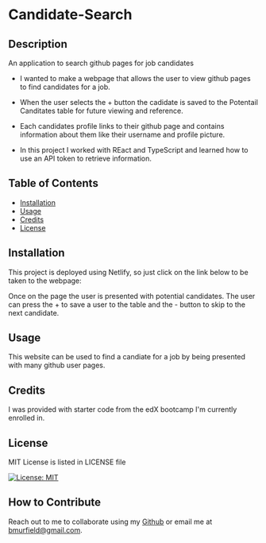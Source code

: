 # Candidate-Search

## Description

An application to search github pages for job candidates

* I wanted to make a webpage that allows the user to view github pages to find candidates for a job. 

* When the user selects the + button the cadidate is saved to the Potentail Canditates table for future viewing and reference.

* Each candidates profile links to their github page and contains information about them like their username and profile picture.

* In this project I worked with REact and TypeScript and learned how to use an API token to retrieve information. 

## Table of Contents

- [Installation](#installation)
- [Usage](#usage)
- [Credits](#credits)
- [License](#license)

## Installation

This project is deployed using Netlify, so just click on the link below to be taken to the webpage:

Once on the page the user is presented with potential candidates. The user can press the + to save a user to the table and the - button to skip to the next candidate.

## Usage

This website can be used to find a candiate for a job by being presented with many github user pages.

## Credits

I was provided with starter code from the edX bootcamp I'm currently enrolled in.

## License

MIT License is listed in LICENSE file

[![License: MIT](https://img.shields.io/badge/License-MIT-yellow.svg)](https://opensource.org/licenses/MIT)


## How to Contribute

Reach out to me to collaborate using my [Github](https://github.com/bmurfield) or email me at bmurfield@gmail.com.


